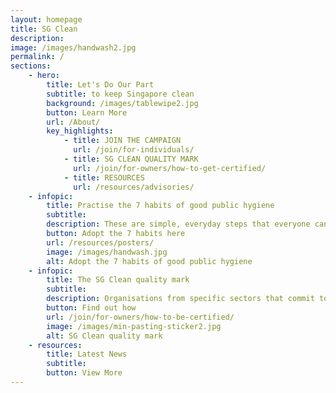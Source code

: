 ```yaml
---
layout: homepage
title: SG Clean
description: 
image: /images/handwash2.jpg
permalink: /
sections:
    - hero:
        title: Let's Do Our Part
        subtitle: to keep Singapore clean
        background: /images/tablewipe2.jpg
        button: Learn More
        url: /About/
        key_highlights:
            - title: JOIN THE CAMPAIGN
              url: /join/for-individuals/
            - title: SG CLEAN QUALITY MARK
              url: /join/for-owners/how-to-get-certified/
            - title: RESOURCES
              url: /resources/advisories/
    - infopic:
        title: Practise the 7 habits of good public hygiene
        subtitle:  
        description: These are simple, everyday steps that everyone can take to improve our hygiene standards.
        button: Adopt the 7 habits here
        url: /resources/posters/
        image: /images/handwash.jpg
        alt: Adopt the 7 habits of good public hygiene
    - infopic:
        title: The SG Clean quality mark
        subtitle:
        description: Organisations from specific sectors that commit to upholding good sanitation and hygiene practices can be assessed and certified with the SG Clean quality mark.
        button: Find out how
        url: /join/for-owners/how-to-be-certified/
        image: /images/min-pasting-sticker2.jpg
        alt: SG Clean quality mark
    - resources:
        title: Latest News
        subtitle:
        button: View More
---
```

